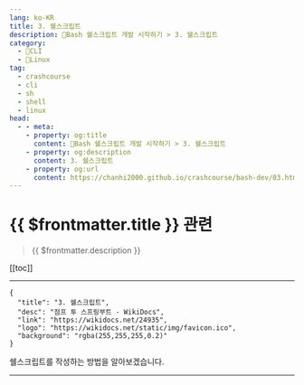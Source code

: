 ```yaml
---
lang: ko-KR
title: 3. 쉘스크립트
description: 🐚Bash 쉘스크립트 개발 시작하기 > 3. 쉘스크립트
category:
  - 🐚CLI
  - 🐧Linux
tag: 
  - crashcourse
  - cli
  - sh
  - shell
  - linux
head:
  - - meta:
    - property: og:title
      content: 🐚Bash 쉘스크립트 개발 시작하기 > 3. 쉘스크립트
    - property: og:description
      content: 3. 쉘스크립트
    - property: og:url
      content: https://chanhi2000.github.io/crashcourse/bash-dev/03.html
---
```


# {{ $frontmatter.title }} 관련

> {{ $frontmatter.description }}

[[toc]]

---

```component VPCard
{
  "title": "3. 쉘스크립트",
  "desc": "점프 투 스프링부트 - WikiDocs",
  "link": "https://wikidocs.net/24935",
  "logo": "https://wikidocs.net/static/img/favicon.ico",
  "background": "rgba(255,255,255,0.2)"
}
```

쉘스크립트를 작성하는 방법을 알아보겠습니다.

---

<TagLinks />